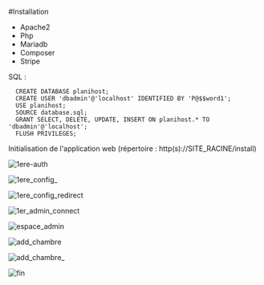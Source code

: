 #Installation

- Apache2
- Php
- Mariadb
- Composer
- Stripe

SQL : 

      CREATE DATABASE planihost;
      CREATE USER 'dbadmin'@'localhost' IDENTIFIED BY 'P@$$word1';
      USE planihost;
      SOURCE database.sql;
      GRANT SELECT, DELETE, UPDATE, INSERT ON planihost.* TO 'dbadmin'@'localhost';
      FLUSH PRIVILEGES;


Initialisation de l'application web (répertoire : http(s)://SITE_RACINE/install)

![1ere-auth](https://github.com/user-attachments/assets/5edb1a55-49bf-42a1-b1ad-e4e4877bd71d)


![1ere_config_](https://github.com/user-attachments/assets/d01939a2-43dd-468f-b256-dc35c378761e)

![1ere_config_redirect](https://github.com/user-attachments/assets/c8614e17-fc62-43fe-827b-fb69a275e608)

![1er_admin_connect](https://github.com/user-attachments/assets/eb860e9d-7630-4f87-b039-80a0f96e0403)


![espace_admin](https://github.com/user-attachments/assets/3955d9f5-6006-4a3f-95b5-76bb4357ee5d)

![add_chambre](https://github.com/user-attachments/assets/73103bec-5aad-4649-84d1-81ded7041621)

![add_chambre_](https://github.com/user-attachments/assets/46779d01-c40d-4e3e-bfb5-e0c641bcef63)

![fin](https://github.com/user-attachments/assets/4c688660-9e22-46bf-83c9-6c743828a112)


